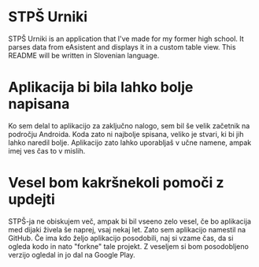 ﻿# STPŠ Urniki
STPŠ Urniki is an application that I've made for my former high school. It parses data from eAsistent and displays it in a custom table view. This README will be written in Slovenian language.

# Aplikacija bi bila lahko bolje napisana
Ko sem delal to aplikacijo za zaključno nalogo, sem bil še velik začetnik na področju Androida. Koda zato ni najbolje spisana, veliko je stvari, ki bi jih lahko naredil bolje. Aplikacijo zato lahko uporabljaš v učne namene, ampak imej ves čas to v mislih.

# Vesel bom kakršnekoli pomoči z updejti
STPŠ-ja ne obiskujem več, ampak bi bil vseeno zelo vesel, če bo aplikacija med dijaki živela še naprej, vsaj nekaj let. Zato sem aplikacijo namestil na GitHub. Če ima kdo željo aplikacijo posodobili, naj si vzame čas, da si ogleda kodo in nato "forkne" tale projekt. Z veseljem si bom posodobljeno verzijo ogledal in jo dal na Google Play.